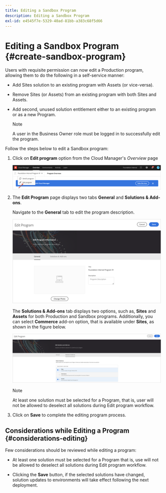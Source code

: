 ```yaml
---
title: Editing a Sandbox Program 
description: Editing a Sandbox Program
exl-id: e4545f7e-5329-40ad-81bb-a383c68f5d66
---
```

# Editing a Sandbox Program {#create-sandbox-program}

Users with requisite permission can now edit a Production program, allowing them to do the following in a self-service manner:

* Add Sites solution to an existing program with Assets (or vice-versa).
* Remove Sites (or Assets) from an existing program with both Sites and Assets.
* Add second, unused solution entitlement either to an existing program or as a new Program.

   >[!NOTE]
   >A user in the Business Owner role must be logged in to successfully edit the program.

Follow the steps below to edit a Sandbox program:

1. Click on **Edit program** option from the Cloud Manager's *Overview* page

   ![](assets/edit-program-overview.png)

1. The **Edit Program** page displays two tabs **General** and **Solutions & Add-ons**.

   Navigate to the **General** tab to edit the program description.

   ![](assets/edit-program-general.png)

   The **Solutions & Add-ons** tab displays two options, such as, **Sites** and **Assets** for both Production and Sandbox programs. Additionally, you can select **Commerce** add-on option, that is available under **Sites**, as shown in the figure below.

   ![](assets/edit-prg.png)

   >[!NOTE]
   >At least one solution must be selected for a Program, that is, user will not be allowed to deselect all solutions during Edit program workflow.

1. Click on **Save** to complete the editing program  process.


## Considerations while Editing a Program {#considerations-editing}

Few considerations should be reviewed while editing a program:

* At least one solution must be selected for a Program that is, use will not be allowed to deselect all solutions during Edit program workflow. 

* Clicking the **Save** button, if the selected solutions have changed, solution updates to environments will take effect following the next deployment.
